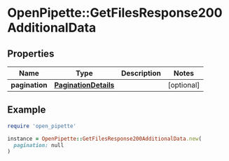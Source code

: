 # OpenPipette::GetFilesResponse200AdditionalData

## Properties

| Name | Type | Description | Notes |
| ---- | ---- | ----------- | ----- |
| **pagination** | [**PaginationDetails**](PaginationDetails.md) |  | [optional] |

## Example

```ruby
require 'open_pipette'

instance = OpenPipette::GetFilesResponse200AdditionalData.new(
  pagination: null
)
```

